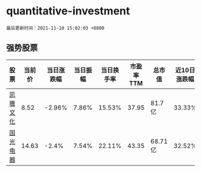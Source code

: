 # quantitative-investment

`最后更新时间：2021-11-10 15:02:03 +0800`

## 强势股票

|股票|当前价|当日涨跌幅|当日振幅|当日换手率|市盈率TTM|总市值|近10日涨跌幅|
|----|----|----|----|----|----|----|----|
|[凯撒文化](https://xueqiu.com/S/SZ002425)|8.52|-2.96%|7.86%|15.53%|37.95|81.7亿|33.33%|
|[国光电器](https://xueqiu.com/S/SZ002045)|14.63|-2.4%|7.54%|22.11%|43.35|68.71亿|32.52%|
